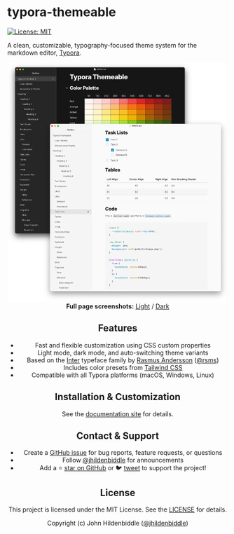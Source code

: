 # typora-themeable

[![License: MIT](https://img.shields.io/badge/License-MIT-yellow.svg?style=flat-square)](https://github.com/jhildenbiddle/typora-themeable/blob/master/LICENSE)

A clean, customizable, typography-focused theme system for the markdown editor, [Typora](https://typora.io).

<div align="center">
    <a href="https://jhildenbiddle.github.io/typora-themeable/">
        <picture>
            <source srcset="docs/assets/img/screenshot-dark.webp" width="700" media="(prefers-color-scheme:dark)">
            <img src="docs/assets/img/screenshot-light.webp" width="700">
        </picture>
    </a>
</div>

<div align="center">
    <strong>Full page screenshots:</strong>
    <a href="https://raw.githubusercontent.com/jhildenbiddle/typora-themeable/main/docs/assets/img/screenshot-light-full.jpg">Light</a> /
    <a href="https://raw.githubusercontent.com/jhildenbiddle/typora-themeable/main/docs/assets/img/screenshot-dark-full.jpg">Dark</a>
<div>

## Features

- Fast and flexible customization using CSS custom properties
- Light mode, dark mode, and auto-switching theme variants
- Based on the [Inter](https://rsms.me/inter/) typeface family by [Rasmus Andersson](https://rsms.me) ([@rsms](https://twitter.com/rsms))
- Includes color presets from [Tailwind CSS](https://tailwindcss.com/docs/customizing-colors)
- Compatible with all Typora platforms (macOS, Windows, Linux)

## Installation & Customization

See the [documentation site](https://jhildenbiddle.github.io/typora-themeable/) for details.

## Contact & Support

- Create a [GitHub issue](https://github.com/jhildenbiddle/typora-themeable/issues) for bug reports, feature requests, or questions
- Follow [@jhildenbiddle](https://twitter.com/jhildenbiddle) for announcements
- Add a ⭐️ [star on GitHub](https://github.com/jhildenbiddle/typora-themeable) or 🐦 [tweet](https://twitter.com/intent/tweet?url=https%3A%2F%2Fgithub.com%2Fjhildenbiddle%2Ftypora-themeable&hashtags=typora,markdown,css,developers) to support the project!

## License

This project is licensed under the MIT License. See the [LICENSE](https://github.com/jhildenbiddle/typora-themeable/blob/master/LICENSE) for details.

Copyright (c) John Hildenbiddle ([@jhildenbiddle](https://twitter.com/jhildenbiddle))
